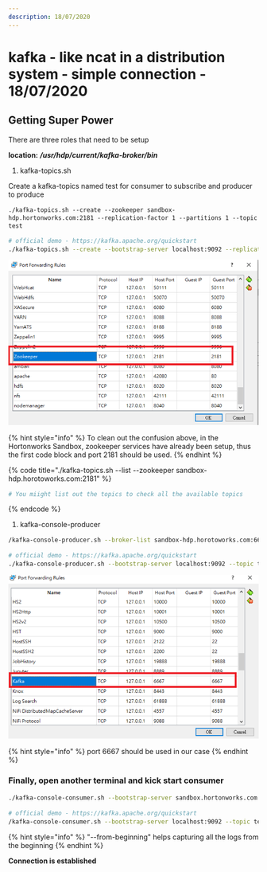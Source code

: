 ```yaml
---
description: 18/07/2020
---
```


# kafka - like ncat in a distribution system - simple connection - 18/07/2020

## Getting Super Power

There are three roles that need to be setup

**location:** _**/usr/hdp/current/kafka-broker/bin**_

1. kafka-topics.sh

Create a kafka-topics named test for consumer to subscribe and producer to produce

```text
./kafka-topics.sh --create --zookeeper sandbox-hdp.hortonworks.com:2181 --replication-factor 1 --partitions 1 --topic test
```

```bash
# official demo - https://kafka.apache.org/quickstart
./kafka-topics.sh --create --bootstrap-server localhost:9092 --replication-factor 1 --partitions 1 --topic test
```

![](.gitbook/assets/port1.png)

{% hint style="info" %}
To clean out the confusion above, in the Hortonworks Sandbox, zookeeper services have already been setup, thus the first code block and port 2181 should be used.
{% endhint %}

{% code title="./kafka-topics.sh --list --zookeeper sandbox-hdp.horotoworks.com:2181" %}
```bash
# You miight list out the topics to check all the available topics
```
{% endcode %}

1. kafka-console-producer

```bash
/kafka-console-producer.sh --broker-list sandbox-hdp.horotoworks.com:6667 --zookeeper sandbox-hdp.hortonworks.com:2181 --topic test
```

```bash
# official demo - https://kafka.apache.org/quickstart
./kafka-console-producer.sh --bootstrap-server localhost:9092 --topic test
```

![](.gitbook/assets/port2.png)

{% hint style="info" %}
port 6667 should be used in our case
{% endhint %}

### Finally, open another terminal and kick start consumer

```bash
./kafka-console-consumer.sh --bootstrap-server sandbox.hortonworks.com:6667 --zookeeper sandbox-hdp.hortonworks.com:2181 --topic test --from-beginning
```

```bash
# official demo - https://kafka.apache.org/quickstart
/kafka-console-consumer.sh --bootstrap-server localhost:9092 --topic test --from-beginning
```

{% hint style="info" %}
"--from-beginning" helps capturing all the logs from the beginning
{% endhint %}

**Connection is established**

